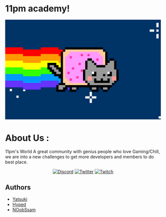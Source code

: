 # 11pm academy!

<img src="https://github.com/11pmWorld/11pm_academy/blob/main/assets/cat-gif-1.gif">
</p>

# About Us :

11pm's World A great community with genius people who love Gaming/Chill, we are into a new challenges to get more developers and members to do best place.

<p align="center">
    <a href="https://discord.gg/11pms">
    <img alt="Discord" src="https://img.shields.io/badge/Discord%20-%237289DA.svg?&style=for-the-badge&logo=discord&logoColor=white"/></a>
    <a href="https://twitter.com/11pmU">
    <img alt="Twitter" src="https://img.shields.io/badge/11pmU%20-%231DA1F2.svg?&style=for-the-badge&logo=Twitter&logoColor=white"/></a>
    <a href="https://www.twitch.tv/11pm_world">
    <img alt="Twitch" src="https://img.shields.io/badge/11PM_World%20-%239146FF.svg?&style=for-the-badge&logo=Twitch&logoColor=white"/></a>
</p>

## Authors

- [Yatsuki](https://github.com/YatsukiSama)
- [Hyped](https://github.com/xCutieePiee)
- [NOobSsam](https://github.com/NOobSsam)
